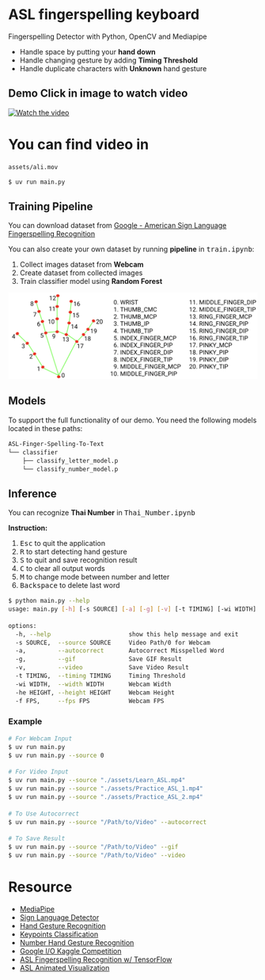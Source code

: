 # ASL fingerspelling keyboard



Fingerspelling Detector with Python, OpenCV and Mediapipe  

- Handle space by putting your **hand down**
- Handle changing gesture by adding **Timing Threshold**
- Handle duplicate characters with **Unknown** hand gesture


## Demo Click in image to watch video


[![Watch the video]()](https://www.youtube.com/watch?v=1zApPw6uHEI "ASL")

# You can find video in 

```assets/ali.mov```


```bash
$ uv run main.py

```

## Training Pipeline

You can download dataset from [Google - American Sign Language Fingerspelling Recognition](https://www.kaggle.com/competitions/asl-fingerspelling/data)  

You can also create your own dataset by running **pipeline** in <kbd>train.ipynb</kbd>:

1. Collect images dataset from **Webcam**
2. Create dataset from collected images
3. Train classifier model using **Random Forest**

<!-- ![matrix](./assets/confusion_matrix.png) -->
![alphabet](./assets/hand_landmarks.png)


## Models

To support the full functionality of our demo. You need the following models located in these paths:

```bash
ASL-Finger-Spelling-To-Text
└── classifier
    ├── classify_letter_model.p
    └── classify_number_model.p
```


## Inference

You can recognize __Thai Number__ in <kbd>Thai_Number.ipynb</kbd>

**Instruction:**  

1. <kbd>Esc</kbd> to quit the application
2. <kbd>R</kbd> to start detecting hand gesture
2. <kbd>S</kbd> to quit and save recognition result
3. <kbd>C</kbd> to clear all output words
3. <kbd>M</kbd> to change mode between number and letter
4. <kbd>Backspace</kbd> to delete last word


```bash
$ python main.py --help
usage: main.py [-h] [-s SOURCE] [-a] [-g] [-v] [-t TIMING] [-wi WIDTH] [-he HEIGHT] [-f FPS]

options:
  -h, --help                      show this help message and exit
  -s SOURCE,  --source SOURCE     Video Path/0 for Webcam
  -a,         --autocorrect       Autocorrect Misspelled Word
  -g,         --gif               Save GIF Result
  -v,         --video             Save Video Result
  -t TIMING,  --timing TIMING     Timing Threshold
  -wi WIDTH,  --width WIDTH       Webcam Width
  -he HEIGHT, --height HEIGHT     Webcam Height
  -f FPS,     --fps FPS           Webcam FPS
```


### Example

```bash
# For Webcam Input
$ uv run main.py
$ uv run main.py --source 0

# For Video Input
$ uv run main.py --source "./assets/Learn_ASL.mp4"
$ uv run main.py --source "./assets/Practice_ASL_1.mp4"
$ uv run main.py --source "./assets/Practice_ASL_2.mp4"

# To Use Autocorrect
$ uv run main.py --source "/Path/to/Video" --autocorrect

# To Save Result
$ uv run main.py --source "/Path/to/Video" --gif
$ uv run main.py --source "/Path/to/Video" --video
```






# Resource

- [MediaPipe](https://developers.google.com/mediapipe)
- [Sign Language Detector](https://github.com/computervisioneng/sign-language-detector-python/tree/master)
- [Hand Gesture Recognition](https://github.com/kinivi/hand-gesture-recognition-mediapipe/tree/main)
- [Keypoints Classification](https://github.com/kinivi/hand-gesture-recognition-mediapipe/blob/main/keypoint_classification_EN.ipynb)
- [Number Hand Gesture Recognition](https://github.com/NatthanonNon/HGR-TH/tree/main)
- [Google I/O Kaggle Competition](https://www.kaggle.com/competitions/asl-fingerspelling/overview)
- [ASL Fingerspelling Recognition w/ TensorFlow](https://www.kaggle.com/code/gusthema/asl-fingerspelling-recognition-w-tensorflow)
- [ASL Animated Visualization](https://www.kaggle.com/code/rafiko1/aslfr-animated-visualization)
